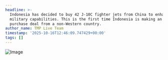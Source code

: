```yaml
---
headline: >-
  Indonesia has decided to buy 42 J-10C fighter jets from China to enhance its
  military capabilities. This is the first time Indonesia is making an aircraft
  purchase deal from a non-Western country.
author_name: TMP Live Team
timestamp: '2025-10-16T12:46:09.747429+00:00'
tags: []
---
```

![Image](https://i.ibb.co/nMqLwjGP/unnamed-2025-10-16t133322461-1760601765.jpg)
